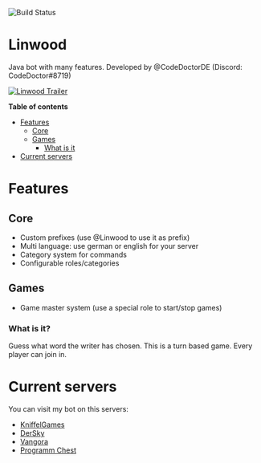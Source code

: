 ![Build Status](https://ci.codemc.io/job/CodeDoctorDE/job/Linwood/badge/icon)
# Linwood
Java bot with many features. Developed by @CodeDoctorDE (Discord: CodeDoctor#8719)

[![Linwood Trailer](https://img.youtube.com/vi/m1mac2d19Fo/0.jpg)](https://www.youtube.com/watch?v=m1mac2d19Fo)

**Table of contents**
* [Features](#features)
    * [Core](#core)
    * [Games](#games)
        * [What is it](#what-is-it)
* [Current servers](#current-servers)

# Features
## Core
* Custom prefixes (use @Linwood to use it as prefix)
* Multi language: use german or english for your server
* Category system for commands
* Configurable roles/categories

## Games
* Game master system (use a special role to start/stop games)
### What is it?
Guess what word the writer has chosen. This is a turn based game. Every player can join in.

# Current servers
You can visit my bot on this servers:
* [KniffelGames](https://discord.gg/J7EUgvN)
* [DerSky](https://discord.gg/5NNyexY)
* [Vangora](https://discord.gg/F2yuUXR)
* [Programm Chest](https://discord.gg/7AQyGPq)
